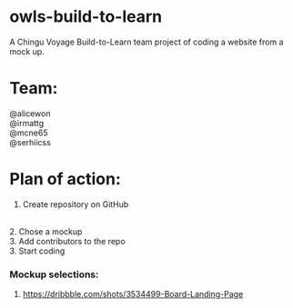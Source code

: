 # owls-build-to-learn
A Chingu Voyage Build-to-Learn team project of coding a website from a mock up.

# Team:
@alicewon
<br>
@irmattg
<br>
@mcne65
<br>
@serhiicss

# Plan of action:
1. Create repository on GitHub
<br>
2. Chose a mockup
<br>
3. Add contributors to the repo
<br>
3. Start coding

### Mockup selections:
1) https://dribbble.com/shots/3534499-Board-Landing-Page
